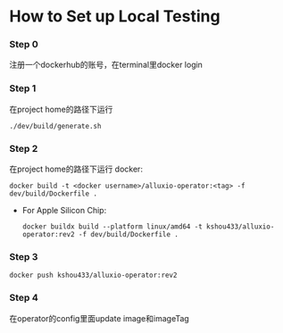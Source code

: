 # How to Set up Local Testing

### Step 0
注册一个dockerhub的账号，在terminal里docker login

### Step 1
在project home的路径下运行 
```shell
./dev/build/generate.sh
```

### Step 2
在project home的路径下运行 docker:  
```shell
docker build -t <docker username>/alluxio-operator:<tag> -f dev/build/Dockerfile .
```

* For Apple Silicon Chip: 
  ```shell
  docker buildx build --platform linux/amd64 -t kshou433/alluxio-operator:rev2 -f dev/build/Dockerfile .
  ```


### Step 3
```shell
docker push kshou433/alluxio-operator:rev2
```

### Step 4
在operator的config里面update image和imageTag





